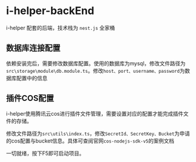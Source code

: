 # i-helper-backEnd

i-helper 配套的后端，技术栈为 `nest.js` 全家桶

## 数据库连接配置

依赖安装完后，需要修改数据库配置。使用的数据库为mysql，修改文件路径为`src\storage\module\db.module.ts`。修改`host、port、username、password`为数据库配置中的信息

## 插件COS配置

i-helper使用腾讯云cos进行插件文件管理，需要设置对应的配置才能完成插件文件的存储。

修改文件路径为`src\utils\index.ts`，修改`SecretId、SecretKey、Bucket`为申请的cos配置与bucket信息。具体可查阅官网`cos-nodejs-sdk-v5`的案例文档

一切就绪，按下F5即可启动项目。
